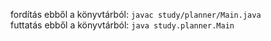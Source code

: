 fordítás ebből a könyvtárból: `javac study/planner/Main.java`  
futtatás ebből a könyvtárból: `java study.planner.Main`


